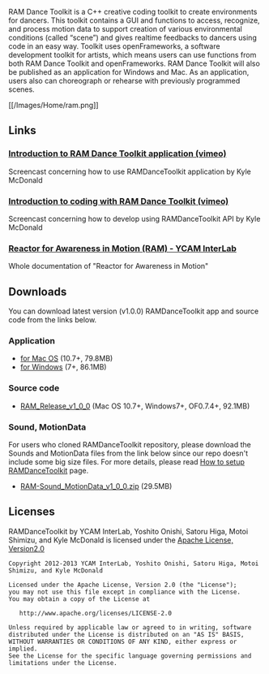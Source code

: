 RAM Dance Toolkit is a C++ creative coding toolkit to create environments for dancers. This toolkit contains a GUI and functions to access, recognize, and process motion data to support creation of various environmental conditions (called “scene”) and gives realtime feedbacks to dancers using code in an easy way. Toolkit uses openFrameworks, a software development toolkit for artists, which means users can use functions from both RAM Dance Toolkit and openFrameworks. RAM Dance Toolkit will also be published as an application for Windows and Mac. As an application, users also can choreograph or rehearse with previously programmed scenes.

[[/Images/Home/ram.png]]




## Links

### [Introduction to RAM Dance Toolkit application (vimeo)](http://vimeo.com/64703174) 
Screencast concerning how to use RAMDanceToolkit application by Kyle McDonald

### [Introduction to coding with RAM Dance Toolkit (vimeo)](http://vimeo.com/64775855)  
Screencast concerning how to develop using RAMDanceToolkit API by Kyle McDonald

### [Reactor for Awareness in Motion (RAM) - YCAM InterLab](http://interlab.ycam.jp/en/projects/ram/)   
Whole documentation of "Reactor for Awareness in Motion"




## Downloads 

You can download latest version (v1.0.0) RAMDanceToolkit app and source code from the links below.

### Application

- [for Mac OS](https://raw.github.com/wiki/YCAMInterlab/RAMDanceToolkit/releases/v1.0.0/RAM-osx_v1_0_0.zip) (10.7+, 79.8MB)
- [for Windows](https://raw.github.com/wiki/YCAMInterlab/RAMDanceToolkit/releases/v1.0.0/RAM-win_v1_0_0.zip) (7+, 86.1MB)

### Source code

- [RAM_Release_v1_0_0](https://raw.github.com/wiki/YCAMInterlab/RAMDanceToolkit/releases/v1.0.0/RAM-release-v1_0_0.zip) (Mac OS 10.7+, Windows7+, OF0.7.4+, 92.1MB)

### Sound, MotionData

For users who cloned RAMDanceToolkit repository, please download the Sounds and MotionData files from the link below since our repo doesn't include some big size files.
For more details, please read [How to setup RAMDanceToolkit](How-to-setup-RAMDanceToolkit) page.

- [RAM-Sound_MotionData_v1_0_0.zip](https://raw.github.com/wiki/YCAMInterlab/RAMDanceToolkit/releases/resources/RAM-Sound_MotionData_v1_0_0.zip) (29.5MB)

<!--
### Other versions
Download links are available on [YCAM InterLab server]().
-->




## Licenses
RAMDanceToolkit by YCAM InterLab, Yoshito Onishi, Satoru Higa, Motoi Shimizu, and Kyle McDonald is licensed under the [Apache License, Version2.0](http://www.apache.org/licenses/LICENSE-2.0.html)

    Copyright 2012-2013 YCAM InterLab, Yoshito Onishi, Satoru Higa, Motoi Shimizu, and Kyle McDonald

    Licensed under the Apache License, Version 2.0 (the "License");
    you may not use this file except in compliance with the License.
    You may obtain a copy of the License at

       http://www.apache.org/licenses/LICENSE-2.0

    Unless required by applicable law or agreed to in writing, software
    distributed under the License is distributed on an "AS IS" BASIS,
    WITHOUT WARRANTIES OR CONDITIONS OF ANY KIND, either express or implied.
    See the License for the specific language governing permissions and
    limitations under the License.
    